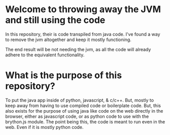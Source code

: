 # Welcome to throwing away the JVM and still using the code

In this repository, their is code transpiled from java code. I've found a way to remove the jvm altogether and keep it mostly functioning.

The end result will be not needing the jvm, as all the code will already adhere to the equivalent functionality.

# What is the purpose of this repository?

To put the java app inside of python, javascript, & c/c++. 
But, mostly to keep away from having to use compiled code or boilerplate code.
But, this also exists for the purpose of using java like code on the web directly in the browser, either as javascript code, or as python code to use 
  with the brython.js module.
The point being this, the code is meant to run even in the web. Even if it is mostly python code.
